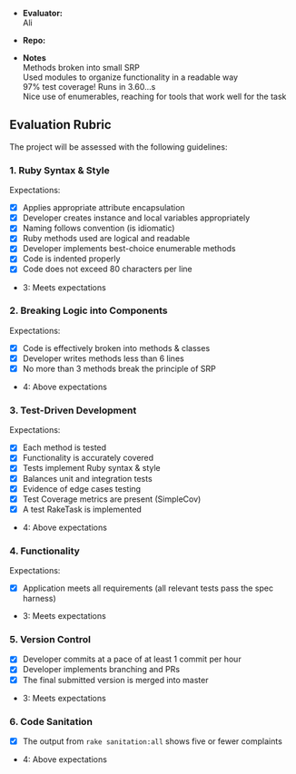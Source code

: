 * **Evaluator:**  
Ali  

* **Repo:**

* **Notes**  
Methods broken into small SRP   
Used modules to organize functionality in a readable way  
97% test coverage!  Runs in 3.60...s  
Nice use of enumerables, reaching for tools that work well for the task  


## Evaluation Rubric

The project will be assessed with the following guidelines:

### 1. Ruby Syntax & Style

Expectations:

- [x] Applies appropriate attribute encapsulation  
- [x] Developer creates instance and local variables appropriately
- [x] Naming follows convention (is idiomatic)
- [x] Ruby methods used are logical and readable  
- [x] Developer implements best-choice enumerable methods
- [x] Code is indented properly
- [x] Code does not exceed 80 characters per line

* 3: Meets expectations

### 2. Breaking Logic into Components

Expectations:

- [x] Code is effectively broken into methods & classes
- [x] Developer writes methods less than 6 lines
- [x] No more than 3 methods break the principle of SRP

* 4: Above expectations

### 3. Test-Driven Development

Expectations:

- [x] Each method is tested  
- [x] Functionality is accurately covered
- [x] Tests implement Ruby syntax & style   
- [x] Balances unit and integration tests
- [x] Evidence of edge cases testing
- [x] Test Coverage metrics are present (SimpleCov)
- [x] A test RakeTask is implemented

* 4: Above expectations

### 4. Functionality

Expectations:

- [x] Application meets all requirements (all relevant tests pass the spec harness)

* 3: Meets expectations

### 5. Version Control

- [x] Developer commits at a pace of at least 1 commit per hour
- [x] Developer implements branching and PRs
- [x] The final submitted version is merged into master

* 3: Meets expectations

### 6. Code Sanitation

- [x] The output from `rake sanitation:all` shows five or fewer complaints

* 4: Above expectations
